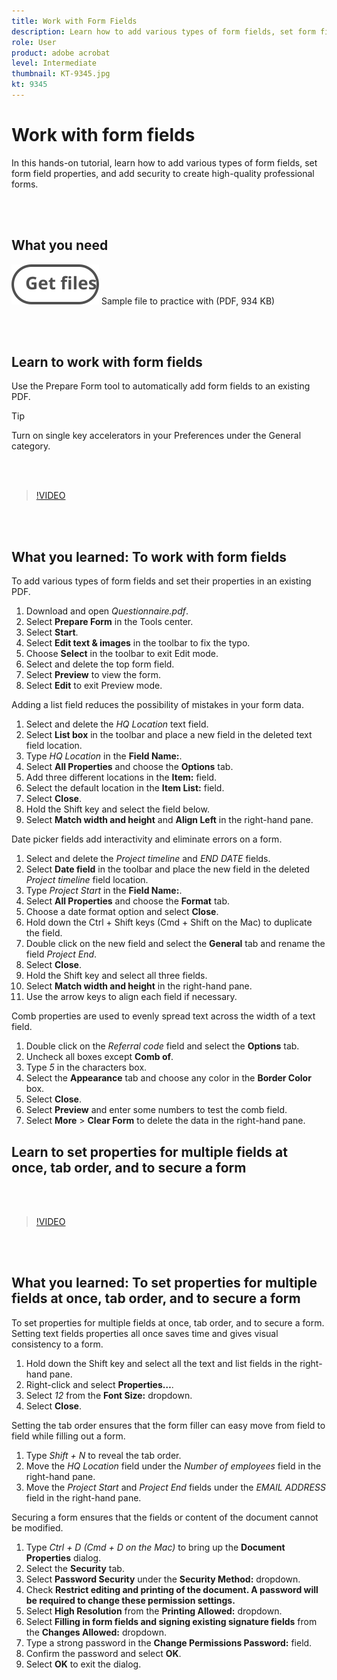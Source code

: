 ```yaml
---
title: Work with Form Fields
description: Learn how to add various types of form fields, set form field properties, and add security to create high-quality professional forms
role: User
product: adobe acrobat
level: Intermediate
thumbnail: KT-9345.jpg
kt: 9345
---
```

# Work with form fields

In this hands-on tutorial, learn how to add various types of form fields, set form field properties, and add security to create high-quality professional forms.

<br>&nbsp;

## What you need

[![Get file](../assets/Getfiles.svg)](../assets/Questionnaire.pdf)
Sample file to practice with (PDF, 934 KB)

<br>&nbsp;

## Learn to work with form fields

Use the Prepare Form tool to automatically add form fields to an existing PDF.

>[!TIP]
>
>Turn on single key accelerators in your Preferences under the General category.

 <br>&nbsp;

>[!VIDEO](https://video.tv.adobe.com/v/340084?hidetitle=true)

<br>&nbsp;

## What you learned: To work with form fields

To add various types of form fields and set their properties in an existing PDF.

1. Download and open *Questionnaire.pdf*.
1. Select **Prepare Form** in the Tools center. 
1. Select **Start**.
1. Select **Edit text & images** in the toolbar to fix the typo.
1. Choose **Select** in the toolbar to exit Edit mode.
1. Select and delete the top form field.
1. Select **Preview** to view the form.
1. Select **Edit** to exit Preview mode.

Adding a list field reduces the possibility of mistakes in your form data.

1. Select and delete the *HQ Location* text field.
1. Select **List box** in the toolbar and place a new field in the deleted text field location.
1. Type *HQ Location* in the **Field Name:**.
1. Select **All Properties** and choose the **Options** tab.
1. Add three different locations in the **Item:** field.
1. Select the default location in the **Item List:** field.
1. Select **Close**.
1. Hold the Shift key and select the field below.
1. Select **Match width and height** and **Align Left** in the right-hand pane.

Date picker fields add interactivity and eliminate errors on a form.

1. Select and delete the *Project timeline* and *END DATE* fields.
1. Select **Date field** in the toolbar and place the new field in the deleted *Project timeline* field location.
1. Type *Project Start* in the **Field Name:**.
1. Select **All Properties** and choose the **Format** tab.
1. Choose a date format option and select **Close**.
1. Hold down the Ctrl + Shift keys (Cmd + Shift on the Mac) to duplicate the field.
1. Double click on the new field and select the **General** tab and rename the field *Project End*.
1. Select **Close**.
1. Hold the Shift key and select all three fields.
1. Select **Match width and height** in the right-hand pane.
1. Use the arrow keys to align each field if necessary.

Comb properties are used to evenly spread text across the width of a text field.

1. Double click on the *Referral code* field and select the **Options** tab.
1. Uncheck all boxes except **Comb of**.
1. Type *5* in the characters box.
1. Select the **Appearance** tab and choose any color in the **Border Color** box.
1. Select **Close**.
1. Select **Preview** and enter some numbers to test the comb field.
1. Select **More** > **Clear Form** to delete the data in the right-hand pane.

## Learn to set properties for multiple fields at once, tab order, and to secure a form

 <br>&nbsp;

>[!VIDEO](https://video.tv.adobe.com/v/340096?hidetitle=true)

 <br>&nbsp;

## What you learned: To set properties for multiple fields at once, tab order, and to secure a form

To set properties for multiple fields at once, tab order, and to secure a form. Setting text fields properties all once saves time and gives visual consistency to a form.

1. Hold down the Shift key and select all the text and list fields in the right-hand pane.
1. Right-click and select **Properties…**.
1. Select *12* from the **Font Size:** dropdown.
1. Select **Close**.

Setting the tab order ensures that the form filler can easy move from field to field while filling out a form.

1. Type *Shift + N* to reveal the tab order.
1. Move the *HQ Location* field under the *Number of employees* field in the right-hand pane.
1. Move the *Project Start* and *Project End* fields under the *EMAIL ADDRESS* field in the right-hand pane.

Securing a form ensures that the fields or content of the document cannot be modified.

1. Type *Ctrl + D (Cmd + D on the Mac)* to bring up the **Document Properties** dialog.
1. Select the **Security** tab.
1. Select **Password Security** under the **Security Method:** dropdown.
1. Check **Restrict editing and printing of the document. A password will be required to change these permission settings.**
1. Select **High Resolution** from the **Printing Allowed:** dropdown.
1. Select **Filling in form fields and signing existing signature fields** from the **Changes Allowed:** dropdown.
1. Type a strong password in the **Change Permissions Password:** field.
1. Confirm the password and select **OK**.
1. Select **OK** to exit the dialog.